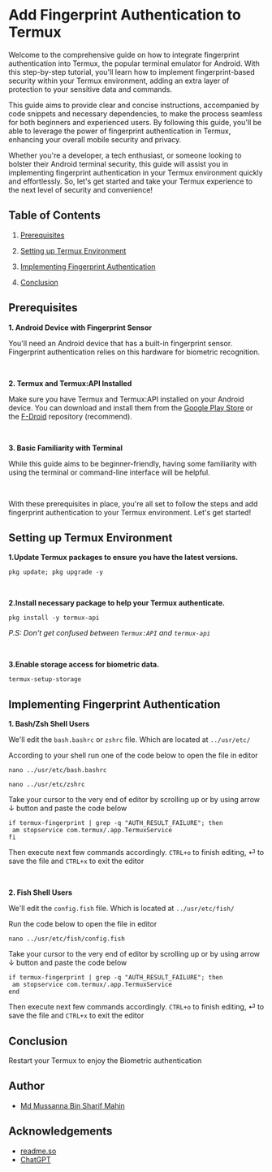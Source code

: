 # Add Fingerprint Authentication to Termux

Welcome to the comprehensive guide on how to integrate fingerprint authentication into Termux, the popular terminal emulator for Android. With this step-by-step tutorial, you'll learn how to implement fingerprint-based security within your Termux environment, adding an extra layer of protection to your sensitive data and commands.

This guide aims to provide clear and concise instructions, accompanied by code snippets and necessary dependencies, to make the process seamless for both beginners and experienced users. By following this guide, you'll be able to leverage the power of fingerprint authentication in Termux, enhancing your overall mobile security and privacy.

Whether you're a developer, a tech enthusiast, or someone looking to bolster their Android terminal security, this guide will assist you in implementing fingerprint authentication in your Termux environment quickly and effortlessly. So, let's get started and take your Termux experience to the next level of security and convenience!

## Table of Contents

1. [Prerequisites](#prerequisites)

2. [Setting up Termux Environment](#setting-up-termux-environment)

3. [Implementing Fingerprint Authentication](#implementing-fingerprint-authentication)

4. [Conclusion](#conclusion)

## Prerequisites

**1. Android Device with Fingerprint Sensor**

You'll need an Android device that has a built-in fingerprint sensor. Fingerprint authentication relies on this hardware for biometric recognition.

</br>

**2. Termux and Termux:API Installed**

Make sure you have Termux and Termux:API installed on your Android device. You can download and install them from the [Google Play Store](https://play.google.com/store/apps/details?id=com.termux) or the [F-Droid](https://f-droid.org/en/packages/com.termux/) repository (recommend).

</br>

**3. Basic Familiarity with Terminal**

While this guide aims to be beginner-friendly, having some familiarity with using the terminal or command-line interface will be helpful.

</br>

With these prerequisites in place, you're all set to follow the steps and add fingerprint authentication to your Termux environment. Let's get started!

## Setting up Termux Environment

**1.Update Termux packages to ensure you have the latest versions.**

```
pkg update; pkg upgrade -y
```

</br>

**2.Install necessary package to help your Termux authenticate.**

```
pkg install -y termux-api
```

*P.S: Don't get confused between `Termux:API` and `termux-api`*

</br>

**3.Enable storage access for biometric data.**

```
termux-setup-storage
```

## Implementing Fingerprint Authentication

**1. Bash/Zsh Shell Users**

We'll edit the `bash.bashrc` or `zshrc` file. Which are located at `../usr/etc/`

According to your shell run one of the code below to open the file in editor

```
nano ../usr/etc/bash.bashrc
```

```
nano ../usr/etc/zshrc
```

Take your cursor to the very end of editor by scrolling up or by using arrow &darr; button and paste the code below

```
if termux-fingerprint | grep -q "AUTH_RESULT_FAILURE"; then
 am stopservice com.termux/.app.TermuxService
fi
```
Then execute next few commands accordingly. `CTRL+o` to finish editing, &#9166; to save the file and `CTRL+x` to exit the editor

</br>

**2. Fish Shell Users**

We'll edit the `config.fish` file. Which is located at `../usr/etc/fish/`

Run the code below to open the file in editor

```
nano ../usr/etc/fish/config.fish
```

Take your cursor to the very end of editor by scrolling up or by using arrow &darr; button and paste the code below

```
if termux-fingerprint | grep -q "AUTH_RESULT_FAILURE"; then
 am stopservice com.termux/.app.TermuxService
end
```
Then execute next few commands accordingly. `CTRL+o` to finish editing, &#9166; to save the file and `CTRL+x` to exit the editor

## Conclusion

Restart your Termux to enjoy the Biometric authentication

## Author

- [Md Mussanna Bin Sharif Mahin](https://github.com/script-doodle)

## Acknowledgements

- [readme.so](https://readme.so/)
- [ChatGPT](http://openai.com)
